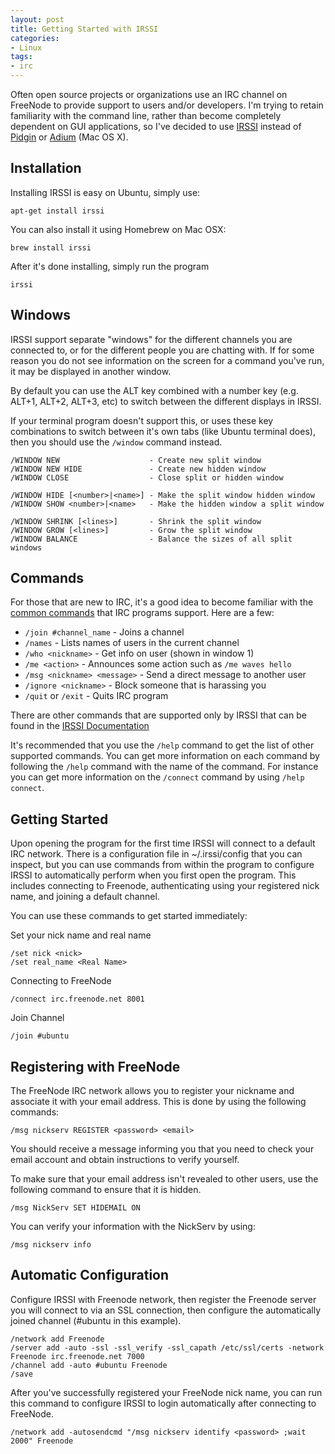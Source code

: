 ```yaml
---
layout: post
title: Getting Started with IRSSI
categories:
- Linux
tags:
- irc
---
```


Often open source projects or organizations use an IRC channel on FreeNode to
provide support to users and/or developers. I'm trying to retain familiarity
with the command line, rather than become completely dependent on GUI
applications, so I've decided to use [IRSSI](https://irssi.org/) instead of
[Pidgin](https://www.pidgin.im/) or [Adium](https://adium.im/) (Mac OS X).
<!--more-->

## Installation

Installing IRSSI is easy on Ubuntu, simply use:

```shell
apt-get install irssi
```

You can also install it using Homebrew on Mac OSX:

```shell
brew install irssi
```

After it's done installing, simply run the program

```shell
irssi
```

## Windows

IRSSI support separate "windows" for the different channels you are connected
to, or for the different people you are chatting with. If for some reason you
do not see information on the screen for a command you've run, it may be
displayed in another window.

By default you can use the ALT key combined with a number key (e.g. ALT+1,
ALT+2, ALT+3, etc) to switch between the different displays in IRSSI.

If your terminal program doesn't support this, or uses these key combinations
to switch between it's own tabs (like Ubuntu terminal does), then you should
use the `/window` command instead.

```irc
/WINDOW NEW                    - Create new split window
/WINDOW NEW HIDE               - Create new hidden window
/WINDOW CLOSE                  - Close split or hidden window

/WINDOW HIDE [<number>|<name>] - Make the split window hidden window
/WINDOW SHOW <number>|<name>   - Make the hidden window a split window

/WINDOW SHRINK [<lines>]       - Shrink the split window
/WINDOW GROW [<lines>]         - Grow the split window
/WINDOW BALANCE                - Balance the sizes of all split windows
```

## Commands

For those that are new to IRC, it's a good idea to become familiar with
the [common commands](http://www.ircbeginner.com/ircinfo/ircc-commands.html)
that IRC programs support. Here are a few:

* `/join #channel_name` - Joins a channel
* `/names` - Lists names of users in the current channel
* `/who <nickname>` - Get info on user (shown in window 1)
* `/me <action>` - Announces some action such as `/me waves hello`
* `/msg <nickname> <message>` - Send a direct message to another user
* `/ignore <nickname>` - Block someone that is harassing you
* `/quit` or `/exit` - Quits IRC program

There are other commands that are supported only by IRSSI that can be found in
the [IRSSI Documentation](https://irssi.org/documentation/)

It's recommended that you use the `/help` command to get the list of other
supported commands. You can get more information on each command by following
the `/help` command with the name of the command. For instance you can get more
information on the `/connect` command by using `/help connect`.

## Getting Started

Upon opening the program for the first time IRSSI will connect to a default
IRC network. There is a configuration file in ~/.irssi/config that you can
inspect, but you can use commands from within the program to configure IRSSI to
automatically perform when you first open the program. This includes connecting
to Freenode, authenticating using your registered nick name, and joining a
default channel.

You can use these commands to get started immediately:

Set your nick name and real name

```irc
/set nick <nick>
/set real_name <Real Name>
```

Connecting to FreeNode

```irc
/connect irc.freenode.net 8001
```

Join Channel

```irc
/join #ubuntu
```

## Registering with FreeNode

The FreeNode IRC network allows you to register your nickname and associate
it with your email address. This is done by using the following commands:

```irc
/msg nickserv REGISTER <password> <email>
```

You should receive a message informing you that you need to check your email
account and obtain instructions to verify yourself.

To make sure that your email address isn't revealed to other users, use the
following command to ensure that it is hidden.

```irc
/msg NickServ SET HIDEMAIL ON
```

You can verify your information with the NickServ by using:

```irc
/msg nickserv info
```

## Automatic Configuration

Configure IRSSI with Freenode network, then register the Freenode server you
will connect to via an SSL connection, then configure the automatically joined
channel (#ubuntu in this example).

```irc
/network add Freenode
/server add -auto -ssl -ssl_verify -ssl_capath /etc/ssl/certs -network Freenode irc.freenode.net 7000
/channel add -auto #ubuntu Freenode
/save
```

After you've successfully registered your FreeNode nick name, you can run this
command to configure IRSSI to login automatically after connecting to FreeNode.

```irc
/network add -autosendcmd "/msg nickserv identify <password> ;wait 2000" Freenode
```
